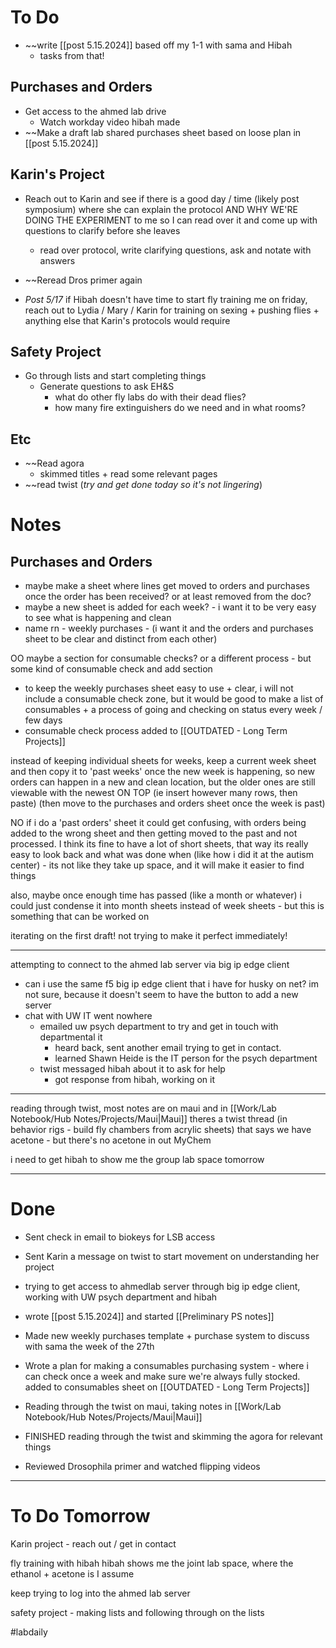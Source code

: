 # To Do
- ~~write [[post 5.15.2024]] based off my 1-1 with sama and Hibah
	- tasks from that!
## Purchases and Orders
- Get access to the ahmed lab drive
	- Watch workday video hibah made
- ~~Make a draft lab shared purchases sheet based on loose plan in [[post 5.15.2024]]

## Karin's Project
- Reach out to Karin and see if there is a good day / time (likely post symposium) where she can explain the protocol  AND WHY WE'RE DOING THE EXPERIMENT to me so I can read over it and come up with questions to clarify before she leaves
	- read over protocol, write clarifying questions, ask and notate with answers

- ~~Reread Dros primer again

- *Post 5/17* if Hibah doesn't have time to start fly training me on friday, reach out to Lydia / Mary / Karin for training on sexing + pushing flies + anything else that Karin's protocols would require

## Safety Project 
- Go through lists and start completing things 
	- Generate questions to ask EH&S
		- what do other fly labs do with their dead flies? 
		- how many fire extinguishers do we need and in what rooms?
## Etc
- ~~Read agora 
	- skimmed titles + read some relevant pages
- ~~read twist (*try and get done today so it's not lingering*)

# Notes
## Purchases and Orders
- maybe make a sheet where lines get moved to orders and purchases once the order has been received? or at least removed from the doc? 
- maybe a new sheet is added for each week? - i want it to be very easy to see what is happening and clean
- name rn - weekly purchases - (i want it and the orders and purchases sheet to be clear and distinct from each other)

OO maybe a section for consumable checks? or a different process - but some kind of consumable check and add section
- to keep the weekly purchases sheet easy to use + clear, i will not include a consumable check zone, but it would be good to make a list of consumables + a process of going and checking on status every week / few days
- consumable check process added to [[OUTDATED - Long Term Projects]]

instead of keeping individual sheets for weeks, keep a current week sheet and then copy it to 'past weeks' once the new week is happening, so new orders can happen in a new and clean location, but the older ones are still viewable with the newest ON TOP (ie insert however many rows, then paste) (then move to the purchases and orders sheet once the week is past)

NO if i do a 'past orders' sheet it could get confusing, with orders being added to the wrong sheet and then getting moved to the past and not processed. I think its fine to have a lot of short sheets, that way its really easy to look back and what was done when (like how i did it at the autism center) - its not like they take up space, and it will make it easier to find things

also, maybe once enough time has passed (like a month or whatever) i could just condense it into month sheets instead of week sheets - but this is something that can be worked on

iterating on the first draft! not trying to make it perfect immediately!

---

attempting to connect to the ahmed lab server via big ip edge client
- can i use the same f5 big ip edge client that i have for husky on net? im not sure, because it doesn't seem to have the button to add a new server
- chat with UW IT went nowhere
	- emailed uw psych department to try and get in touch with departmental it
		- heard back, sent another email trying to get in contact. 
		- learned Shawn Heide is the IT person for the psych department
	- twist messaged hibah about it to ask for help
		- got response from hibah, working on it

---
reading through twist, most notes are on maui and in [[Work/Lab Notebook/Hub Notes/Projects/Maui|Maui]]
theres a twist thread (in behavior rigs - build fly chambers from acrylic sheets) that says we have acetone - but there's no acetone in out MyChem

i need to get hibah to show me the group lab space tomorrow

--- 

# Done
- Sent check in email to biokeys for LSB access
- Sent Karin a message on twist to start movement on understanding her project
- trying to get access to ahmedlab server through big ip edge client, working with UW psych department and hibah

- wrote [[post 5.15.2024]] and started [[Preliminary PS notes]]

- Made new weekly purchases template + purchase system to discuss with sama the week of the 27th
- Wrote a plan for making a consumables purchasing system - where i can check once a week and make sure we're always fully stocked. added to consumables sheet on [[OUTDATED - Long Term Projects]]

- Reading through the twist on maui, taking notes in [[Work/Lab Notebook/Hub Notes/Projects/Maui|Maui]]
- FINISHED reading through the twist and skimming the agora for relevant things

- Reviewed Drosophila primer and watched flipping videos

---
# To Do Tomorrow

Karin project - reach out / get in contact

fly training with hibah 
hibah shows me the joint lab space, where the ethanol + acetone is I assume

keep trying to log into the ahmed lab server

safety project - making lists and following through on the lists






#labdaily 